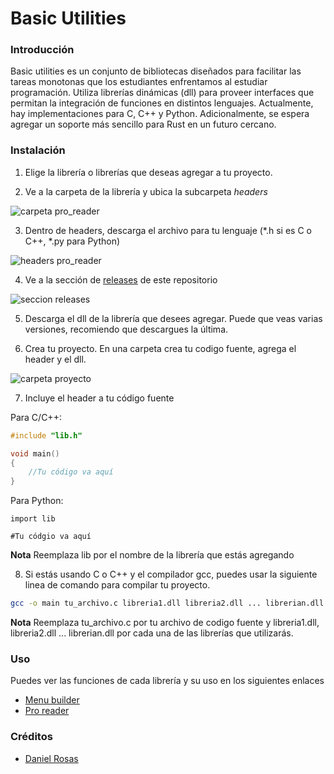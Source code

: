 # Basic Utilities

### Introducción

Basic utilities es un conjunto de bibliotecas diseñados para facilitar las tareas monotonas que los estudiantes enfrentamos al estudiar programación. Utiliza librerías dinámicas (dll) para proveer interfaces que permitan la integración de funciones en distintos lenguajes. Actualmente, hay implementaciones para C, C++ y Python. Adicionalmente, se espera agregar un soporte más sencillo para Rust en un futuro cercano.

### Instalación

1. Elige la librería o librerías que deseas agregar a tu proyecto.

2. Ve a la carpeta de la librería y ubica la subcarpeta *headers*

![carpeta pro_reader](https://imgur.com/NNdpkFY.png)

3. Dentro de headers, descarga el archivo para tu lenguaje (*.h si es C o C++, *.py para Python)

![headers pro_reader](https://imgur.com/yKuYmj2.png)

4. Ve a la sección de [releases](https://github.com/DIRM2705/Basic-Utilities/releases) de este repositorio

![seccion releases](https://imgur.com/32IC2VX.png)

5. Descarga el dll de la librería que desees agregar. Puede que veas varias versiones, recomiendo que descargues la última.

6. Crea tu proyecto. En una carpeta crea tu codigo fuente, agrega el header y el dll.

![carpeta proyecto](https://imgur.com/9nU1aow.png)

7. Incluye el header a tu código fuente

Para C/C++:
```C
#include "lib.h"

void main()
{
    //Tu código va aquí
}
```

Para Python:
```Py
import lib

#Tu códgio va aquí
```
**Nota**
Reemplaza lib por el nombre de la librería que estás agregando

8. Si estás usando C o C++ y el compilador gcc, puedes usar la siguiente linea de comando para compilar tu proyecto.

```bash
gcc -o main tu_archivo.c libreria1.dll libreria2.dll ... librerian.dll
```
**Nota**
Reemplaza tu_archivo.c por tu archivo de codigo fuente y libreria1.dll, libreria2.dll ... librerian.dll por cada una de las librerías que utilizarás.

### Uso

Puedes ver las funciones de cada librería y su uso en los siguientes enlaces

* [Menu builder](https://github.com/DIRM2705/Basic-Utilities/tree/main/menu_builder#readme)
* [Pro reader]()

### Créditos
* [Daniel Rosas](https://github.com/DIRM2705)
